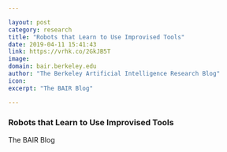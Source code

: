 ```yaml
---

layout: post
category: research
title: "Robots that Learn to Use Improvised Tools"
date: 2019-04-11 15:41:43
link: https://vrhk.co/2GkJB5T
image: 
domain: bair.berkeley.edu
author: "The Berkeley Artificial Intelligence Research Blog"
icon: 
excerpt: "The BAIR Blog"

---
```


### Robots that Learn to Use Improvised Tools

The BAIR Blog